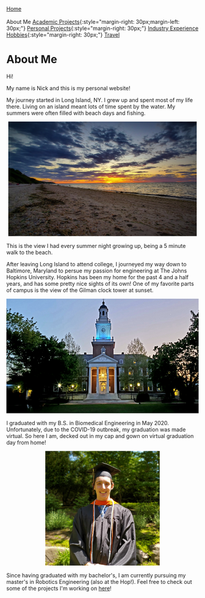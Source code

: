 [Home](../index.md)<br/><br/>
About Me
[Academic Projects](../academicProjects/index.md){:style="margin-right: 30px;margin-left: 30px;"}
[Personal Projects](../personalProjects/index.md){:style="margin-right: 30px;"}
[Industry Experience](industryExperience/index.md)
[Hobbies](../hobbies/index.md){:style="margin-right: 30px;"}
[Travel](../travel/index.md)

# About Me

Hi!

My name is Nick and this is my personal website!

My journey started in Long Island, NY. I grew up and spent most of my life there. Living on an island meant lots of time spent by the water. My summers were often filled with beach days and fishing.

<p align="center">
<img width="494" height="300" src="../pics/Sunset.jpg">
</p>

This is the view I had every summer night growing up, being a 5 minute walk to the beach.

After leaving Long Island to attend college, I journeyed my way down to Baltimore, Maryland to persue my passion for engineering at The Johns Hopkins University. Hopkins has been my home for the past 4 and a half years, and has some pretty nice sights of its own! One of my favorite parts of campus is the view of the Gilman clock tower at sunset.

<p align="center">
<img width="555" height="300" src="../pics/Gilman.jpg">
</p>

I graduated with my B.S. in Biomedical Engineering in May 2020. Unfortunately, due to the COVID-19 outbreak, my graduation was made virtual. So here I am, decked out in my cap and gown on virtual graduation day from home!

<p align="center">
<img width="300" height="300" src="../pics/Graduation.jpg">
</p>

Since having graduated with my bachelor's, I am currently pursuing my master's in Robotics Engineering (also at the Hop!). Feel free to check out some of the projects I'm working on [here](../personalProjects/index.md)!



